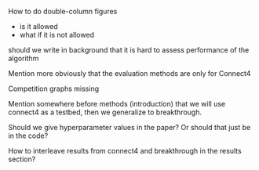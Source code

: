 How to do double-column figures
- is it allowed
- what if it is not allowed


should we write in background that it is hard to assess performance of the algorithm

Mention more obviously that the evaluation methods are only for Connect4

Competition graphs missing

Mention somewhere before methods (introduction) that we will use connect4 as a testbed, then we generalize to breakthrough.

Should we give hyperparameter values in the paper? Or should that just be in the code?

How to interleave results from connect4 and breakthrough in the results section?